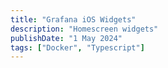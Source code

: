 ```yaml
---
title: "Grafana iOS Widgets"
description: "Homescreen widgets"
publishDate: "1 May 2024"
tags: ["Docker", "Typescript"]
---
```

